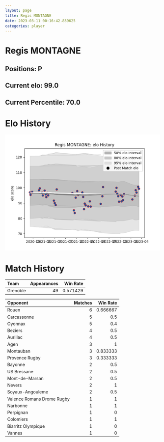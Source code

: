 ```yaml
---  
layout: page  
title: Regis MONTAGNE  
date: 2023-03-11 00:16:42.839625  
categories: player  
---
```

# Regis MONTAGNE

## Positions: P

## Current elo: 99.0

## Current Percentile: 70.0

# Elo History


![elo history](history_RegisMONTAGNE.png)
# Match History


| Team     |   Appearances |   Win Rate |
|:---------|--------------:|-----------:|
| Grenoble |            49 |   0.571429 |

| Opponent                   |   Matches |   Win Rate |
|:---------------------------|----------:|-----------:|
| Rouen                      |         6 |   0.666667 |
| Carcassonne                |         5 |   0.5      |
| Oyonnax                    |         5 |   0.4      |
| Beziers                    |         4 |   0.5      |
| Aurillac                   |         4 |   0.5      |
| Agen                       |         3 |   1        |
| Montauban                  |         3 |   0.833333 |
| Provence Rugby             |         3 |   0.333333 |
| Bayonne                    |         2 |   0.5      |
| US Bressane                |         2 |   0.5      |
| Mont-de-Marsan             |         2 |   0.5      |
| Nevers                     |         2 |   1        |
| Soyaux-Angouleme           |         2 |   0.5      |
| Valence Romans Drome Rugby |         1 |   1        |
| Narbonne                   |         1 |   1        |
| Perpignan                  |         1 |   0        |
| Colomiers                  |         1 |   1        |
| Biarritz Olympique         |         1 |   0        |
| Vannes                     |         1 |   0        |